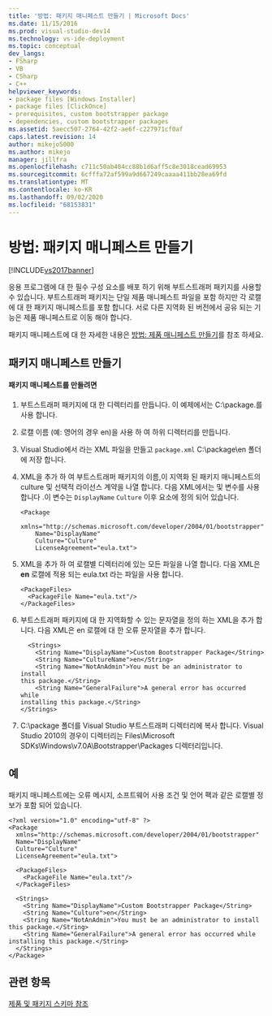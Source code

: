 ```yaml
---
title: '방법: 패키지 매니페스트 만들기 | Microsoft Docs'
ms.date: 11/15/2016
ms.prod: visual-studio-dev14
ms.technology: vs-ide-deployment
ms.topic: conceptual
dev_langs:
- FSharp
- VB
- CSharp
- C++
helpviewer_keywords:
- package files [Windows Installer]
- package files [ClickOnce]
- prerequisites, custom bootstrapper package
- dependencies, custom bootstrapper packages
ms.assetid: 5aecc507-2764-42f2-ae6f-c227971cf0af
caps.latest.revision: 14
author: mikejo5000
ms.author: mikejo
manager: jillfra
ms.openlocfilehash: c711c50ab484cc88b1d6aff5c8e3018cead69953
ms.sourcegitcommit: 6cfffa72af599a9d667249caaaa411bb28ea69fd
ms.translationtype: MT
ms.contentlocale: ko-KR
ms.lasthandoff: 09/02/2020
ms.locfileid: "68153831"
---
```

# <a name="how-to-create-a-package-manifest"></a>방법: 패키지 매니페스트 만들기
[!INCLUDE[vs2017banner](../includes/vs2017banner.md)]

응용 프로그램에 대 한 필수 구성 요소를 배포 하기 위해 부트스트래퍼 패키지를 사용할 수 있습니다. 부트스트래퍼 패키지는 단일 제품 매니페스트 파일을 포함 하지만 각 로캘에 대 한 패키지 매니페스트를 포함 합니다. 서로 다른 지역화 된 버전에서 공유 되는 기능은 제품 매니페스트로 이동 해야 합니다.  
  
 패키지 매니페스트에 대 한 자세한 내용은 [방법: 제품 매니페스트 만들기](../deployment/how-to-create-a-product-manifest.md)를 참조 하세요.  
  
## <a name="creating-the-package-manifest"></a>패키지 매니페스트 만들기  
  
#### <a name="to-create-the-package-manifest"></a>패키지 매니페스트를 만들려면  
  
1. 부트스트래퍼 패키지에 대 한 디렉터리를 만듭니다. 이 예제에서는 C:\package.를 사용 합니다.  
  
2. 로캘 이름 (예: 영어의 경우 en)을 사용 하 여 하위 디렉터리를 만듭니다.  
  
3. Visual Studio에서 라는 XML 파일을 만들고 `package.xml` C:\package\en 폴더에 저장 합니다.  
  
4. XML을 추가 하 여 부트스트래퍼 패키지의 이름,이 지역화 된 패키지 매니페스트의 culture 및 선택적 라이선스 계약을 나열 합니다. 다음 XML에서는 및 변수를 사용 합니다 .이 변수는 `DisplayName` `Culture` 이후 요소에 정의 되어 있습니다.  
  
    ```  
    <Package  
        xmlns="http://schemas.microsoft.com/developer/2004/01/bootstrapper"  
        Name="DisplayName"  
        Culture="Culture"  
        LicenseAgreement="eula.txt">  
    ```  
  
5. XML을 추가 하 여 로캘별 디렉터리에 있는 모든 파일을 나열 합니다. 다음 XML은 **en** 로캘에 적용 되는 eula.txt 라는 파일을 사용 합니다.  
  
    ```  
    <PackageFiles>  
      <PackageFile Name="eula.txt"/>  
    </PackageFiles>  
    ```  
  
6. 부트스트래퍼 패키지에 대 한 지역화할 수 있는 문자열을 정의 하는 XML을 추가 합니다. 다음 XML은 en 로캘에 대 한 오류 문자열을 추가 합니다.  
  
    ```  
      <Strings>  
        <String Name="DisplayName">Custom Bootstrapper Package</String>  
        <String Name="CultureName">en</String>  
        <String Name="NotAnAdmin">You must be an administrator to install   
    this package.</String>  
        <String Name="GeneralFailure">A general error has occurred while   
    installing this package.</String>  
    </Strings>  
    ```  
  
7. C:\package 폴더를 Visual Studio 부트스트래퍼 디렉터리에 복사 합니다. Visual Studio 2010의 경우이 디렉터리는 Files\Microsoft SDKs\Windows\v7.0A\Bootstrapper\Packages 디렉터리입니다.  
  
## <a name="example"></a>예  
 패키지 매니페스트에는 오류 메시지, 소프트웨어 사용 조건 및 언어 팩과 같은 로캘별 정보가 포함 되어 있습니다.  
  
```  
<?xml version="1.0" encoding="utf-8" ?>  
<Package  
  xmlns="http://schemas.microsoft.com/developer/2004/01/bootstrapper"  
  Name="DisplayName"  
  Culture="Culture"  
  LicenseAgreement="eula.txt">  
  
  <PackageFiles>  
    <PackageFile Name="eula.txt"/>  
  </PackageFiles>  
  
  <Strings>  
    <String Name="DisplayName">Custom Bootstrapper Package</String>  
    <String Name="Culture">en</String>  
    <String Name="NotAnAdmin">You must be an administrator to install this package.</String>  
    <String Name="GeneralFailure">A general error has occurred while   
installing this package.</String>  
  </Strings>  
</Package>  
```  
  
## <a name="see-also"></a>관련 항목  
 [제품 및 패키지 스키마 참조](../deployment/product-and-package-schema-reference.md)

